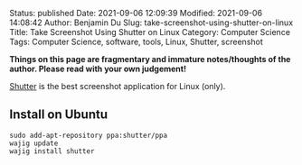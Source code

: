 Status: published
Date: 2021-09-06 12:09:39
Modified: 2021-09-06 14:08:42
Author: Benjamin Du
Slug: take-screenshot-using-shutter-on-linux
Title: Take Screenshot Using Shutter on Linux
Category: Computer Science
Tags: Computer Science, software, tools, Linux, Shutter, screenshot

**Things on this page are fragmentary and immature notes/thoughts of the author. Please read with your own judgement!**

[Shutter](http://shutter-project.org/)
is the best screenshot application for Linux (only).

## Install on Ubuntu

    sudo add-apt-repository ppa:shutter/ppa
    wajig update
    wajig install shutter